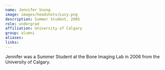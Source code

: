 ```yaml
---
name: Jennifer Vuong
image: images/headshots/Lucy.png
description: Summer Student, 2005
role: undergrad
affiliation: University of Calgary
group: alumni
aliases: 
links:
---
```


Jennifer was a Summer Student at the Bone Imaging Lab in 2006 from the University of Calgary.